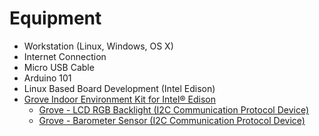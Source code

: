 # Equipment

- Workstation (Linux, Windows, OS X)
- Internet Connection
- Micro USB Cable
- Arduino 101
- Linux Based Board Development (Intel Edison)
- [Grove Indoor Environment Kit for Intel® Edison](https://www.seeedstudio.com/item_detail.html?p_id=2427)
  - [Grove - LCD RGB Backlight \(I2C Communication Protocol Device\)](http://www.seeedstudio.com/wiki/Grove_-_LCD_RGB_Backlight)
  - [Grove - Barometer Sensor \(I2C Communication Protocol Device\)](http://www.seeedstudio.com/wiki/Grove_-_Barometer_Sensor)

